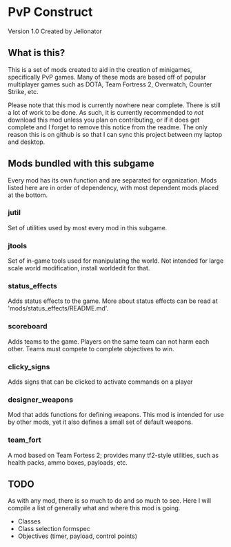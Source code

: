 PvP Construct
=============
Version 1.0
Created by Jellonator

What is this?
-------------
This is a set of mods created to aid in the creation of minigames,
specifically PvP games. Many of these mods are based off of popular multiplayer
games such as DOTA, Team Fortress 2, Overwatch, Counter Strike, etc.

Please note that this mod is currently nowhere near complete. There is still a
lot of work to be done. As such, it is currently recommended to *not* download
this mod unless you plan on contributing, or if it does get complete and I
forget to remove this notice from the readme. The only reason this is on github
is so that I can sync this project between my laptop and desktop.

Mods bundled with this subgame
------------------------------
Every mod has its own function and are separated for organization. Mods listed
here are in order of dependency, with most dependent mods placed at the bottom.

### jutil
Set of utilities used by most every mod in this subgame.

### jtools
Set of in-game tools used for manipulating the world. Not intended for large
scale world modification, install worldedit for that.

### status_effects
Adds status effects to the game. More about status effects can be read at
'mods/status_effects/README.md'.

### scoreboard
Adds teams to the game. Players on the same team can not harm each other.
Teams must compete to complete objectives to win.

### clicky_signs
Adds signs that can be clicked to activate commands on a player

### designer_weapons
Mod that adds functions for defining weapons. This mod is intended for use by
other mods, yet it also defines a small set of default weapons.

### team_fort
A mod based on Team Fortess 2; provides many tf2-style utilities, such as
health packs, ammo boxes, payloads, etc.

TODO
----
As with any mod, there is so much to do and so much to see. Here I will compile
a list of generally what and where this mod is going.

 - Classes
 - Class selection formspec
 - Objectives (timer, payload, control points)
